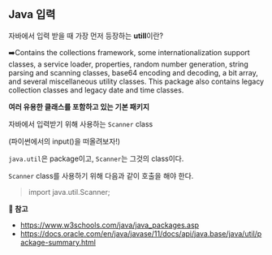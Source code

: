 ## Java 입력

자바에서 입력 받을 때 가장 먼저 등장하는 **utill**이란?

 ➡️Contains the collections framework, some internationalization support classes, a service loader, properties, random number generation, string parsing and scanning classes, base64 encoding and decoding, a bit array, and several miscellaneous utility classes. This package also contains legacy collection classes and legacy date and time classes.

**여러 유용한 클래스를 포함하고 있는 기본 패키지**



자바에서 입력받기 위해 사용하는 `Scanner` class

(파이썬에서의 input()을 떠올려보자!)



`java.util`은 package이고, `Scanner`는 그것의 class이다.

`Scanner` class를 사용하기 위해 다음과 같이 호출을 해야 한다.

> import java.util.Scanner;



**🔗 참고**

- https://www.w3schools.com/java/java_packages.asp
- https://docs.oracle.com/en/java/javase/11/docs/api/java.base/java/util/package-summary.html